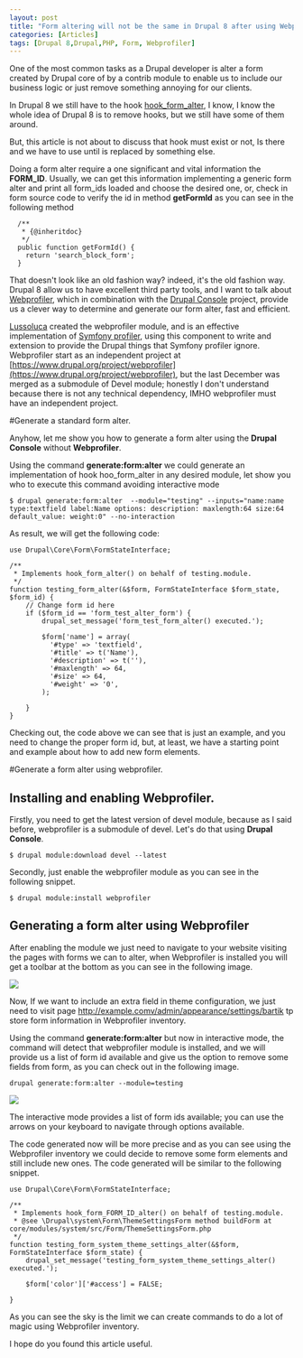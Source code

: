 ```yaml
---
layout: post
title: "Form altering will not be the same in Drupal 8 after using Webprofiler"
categories: [Articles]
tags: [Drupal 8,Drupal,PHP, Form, Webprofiler]
---
```

One of the most common tasks as a Drupal developer is alter a form created by Drupal core of by a contrib module to 
enable us to include our business logic or  just remove something annoying for our clients.

In Drupal 8 we still have to the hook [hook_form_alter](https://api.drupal.org/api/drupal/core%21lib%21Drupal%21Core%21Form%21form.api.php/function/hook_form_alter/8), I know, I know the whole idea of Drupal 8 is to remove hooks, but we still have some of them around.

But, this article is not about to discuss that hook must exist or not, Is there and we have to use until is replaced by something else.

Doing a form alter require a one significant and vital information the **FORM_ID**. Usually, we can get this information implementing a generic form alter and print all form_ids loaded and choose the desired one, or, check in form source code to verify the id in method **getFormId** as you can see in the following method

```
  /**
   * {@inheritdoc}
   */
  public function getFormId() {
    return 'search_block_form';
  }

```

That doesn't look like an old fashion way? indeed, it's the old fashion way. Drupal 8 allow us to have excellent third party tools, and I want to talk about [Webprofiler](https://www.drupal.org/project/devel), which in combination with the [Drupal Console](http://drupalcosole.com) project, provide us a clever way to determine and generate our form alter, fast and efficient.

[Lussoluca](https://www.drupal.org/u/lussoluca) created the webprofiler module, and is an effective implementation of [Symfony profiler](http://symfony.com/doc/current/cookbook/profiler/index.html), using this component to write and extension to provide the Drupal things that Symfony profiler ignore. Webprofiler start as an independent project at [https://www.drupal.org/project/webprofiler](https://www.drupal.org/project/webprofiler), but the last December was merged as a submodule of Devel module; honestly I don't understand because there is not any technical dependency, IMHO webprofiler must have an independent project.

#Generate a standard form alter.

Anyhow, let me show you how to generate a form alter using the **Drupal Console** without **Webprofiler**. 

Using the command **generate:form:alter** we could generate an implementation of hook hoo_form_alter in any desired module, let show you who to execute this command avoiding interactive mode

```
$ drupal generate:form:alter  --module="testing" --inputs="name:name type:textfield label:Name options: description: maxlength:64 size:64 default_value: weight:0" --no-interaction
```

As result, we will get the following code:

```
use Drupal\Core\Form\FormStateInterface;

/**
 * Implements hook_form_alter() on behalf of testing.module.
 */
function testing_form_alter(&$form, FormStateInterface $form_state, $form_id) {
    // Change form id here
    if ($form_id == 'form_test_alter_form') {
        drupal_set_message('form_test_form_alter() executed.');

        $form['name'] = array(
          '#type' => 'textfield',
          '#title' => t('Name'),
          '#description' => t(''),
          '#maxlength' => 64,
          '#size' => 64,
          '#weight' => '0',
        );

    }
}
```

Checking out, the code above we can see that is just an example, and you need to change the proper form id, but, at least, we have a starting point and example about how to add new form elements.


#Generate a form alter using webprofiler.

## Installing and enabling Webprofiler.

Firstly, you need to get the latest version of devel module, because as I said before, webprofiler is a submodule of devel. Let's do that using **Drupal Console**.

```
$ drupal module:download devel --latest
```

Secondly, just enable the webprofiler module as you can see in the following snippet.

```
$ drupal module:install webprofiler
```

## Generating a form alter using Webprofiler

After enabling the module we just need to navigate to your website visiting the pages with forms we can to alter, when Webprofiler is installed you will get a toolbar at the bottom as you can see in the following image.

<img style="margin-right: 20px;" src="{{site.url }}/assets/img/drupal_webprofiler.png"/>

Now, If we want to include an extra field in theme configuration, we just need to visit page http://example.comv/admin/appearance/settings/bartik tp store form information in Webprofiler inventory.

Using the command **generate:form:alter** but now in interactive mode, the command will detect that webprofiler module is installed, and we will provide us a list of form id available and give us the option to remove some fields from form, as you can check out in the following image.

```
drupal generate:form:alter --module=testing
```

<img style="margin-right: 20px;" src="{{site.url }}/assets/img/console_generate_webprofiler.png"/>

The interactive mode provides a list of form ids available; you can use the arrows on your keyboard to navigate through options available.

The code generated now will be more precise and as you can see using the Webprofiler inventory we could decide to remove some form elements and still include new ones. The code generated will be similar to the following snippet.

```
use Drupal\Core\Form\FormStateInterface;

/**
 * Implements hook_form_FORM_ID_alter() on behalf of testing.module.
 * @see \Drupal\system\Form\ThemeSettingsForm method buildForm at core/modules/system/src/Form/ThemeSettingsForm.php
 */
function testing_form_system_theme_settings_alter(&$form, FormStateInterface $form_state) {
    drupal_set_message('testing_form_system_theme_settings_alter() executed.');

    $form['color']['#access'] = FALSE;
   
}
```

As you can see the sky is the limit we can create commands to do a lot of magic using Webprofiler inventory.

I hope do you found this article useful.